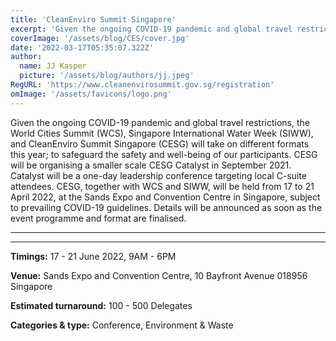 ```yaml
---
title: 'CleanEnviro Summit Singapore'
excerpt: 'Given the ongoing COVID-19 pandemic and global travel restrictions, the World Cities Summit (WCS), Singapore International Water Week (SIWW), and CleanEnviro Summit Singapore (CESG) will take on different formats this year; to safeguard the safety and well-being of our participants. CESG will be organising a smaller scale CESG Catalyst in September 2021. Catalyst will be a one-day leadership conference targeting local C-suite attendees. CESG, together with WCS and SIWW, will be held from 17 to 21 April 2022, at the Sands Expo and Convention Centre in Singapore, subject to prevailing COVID-19 guidelines. Details will be announced as soon as the event programme and format are finalised.'
coverImage: '/assets/blog/CES/cover.jpg'
date: '2022-03-17T05:35:07.322Z'
author:
  name: JJ Kasper
  picture: '/assets/blog/authors/jj.jpeg'
RegURL: 'https://www.cleanenvirosummit.gov.sg/registration'
omImage: '/assets/favicons/logo.png'
---
```


Given the ongoing COVID-19 pandemic and global travel restrictions, the World Cities Summit (WCS), Singapore International Water Week (SIWW), and CleanEnviro Summit Singapore (CESG) will take on different formats this year; to safeguard the safety and well-being of our participants. CESG will be organising a smaller scale CESG Catalyst in September 2021. Catalyst will be a one-day leadership conference targeting local C-suite attendees. CESG, together with WCS and SIWW, will be held from 17 to 21 April 2022, at the Sands Expo and Convention Centre in Singapore, subject to prevailing COVID-19 guidelines. Details will be announced as soon as the event programme and format are finalised.

---

---

**Timings:**
17 - 21 June 2022, 9AM - 6PM

**Venue:** Sands Expo and Convention Centre, 10 Bayfront Avenue 018956
Singapore

**Estimated turnaround:**
100 - 500 Delegates

**Categories & type:**
Conference, Environment & Waste
